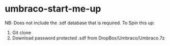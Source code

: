 # umbraco-start-me-up
NB: Does not include the .sdf database that is required. To Spin this up:
1. Git clone
2. Download password protected .sdf from DropBox/Umbraco/Umbraco.7z
